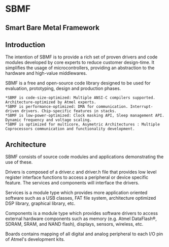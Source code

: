 # SBMF
## Smart Bare Metal Framework

## Introduction
The intention of SBMF is to provide a rich set of proven drivers and code modules developed by core experts to reduce customer design-time. It simplifies the usage of microcontrollers, providing an abstraction to the hardware and high-value middlewares.

SBMF is a free and open-source code library designed to be used for evaluation, prototyping, design and production phases.

	*SBMF is code-size-optimized: Multiple ANSI-C compilers supported. Architecture-optimized by Atmel experts.
	*SBMF is performance-optimized: DMA for communication. Interrupt-driven drivers. Chip-specific features in stacks.
	*SBMF is low-power-optimized: Clock masking API, Sleep management API. Dynamic frequency and voltage scaling.
    *SBMF is optimized for multicore, Asymetric Architectures : Multiple Coprocessors communication and functionality development.

## Architecture

SBMF consists of source code modules and applications demonstrating the use of these.

Drivers is composed of a driver.c and driver.h file that provides low level register interface functions to access a peripheral or device specific feature. The services and components will interface the drivers.

Services is a module type which provides more application oriented software such as a USB classes, FAT file system, architecture optimized DSP library, graphical library, etc.

Components is a module type which provides software drivers to access external hardware components such as memory (e.g. Atmel DataFlash®, SDRAM, SRAM, and NAND flash), displays, sensors, wireless, etc.

Boards contains mapping of all digital and analog peripheral to each I/O pin of Atmel's development kits.


